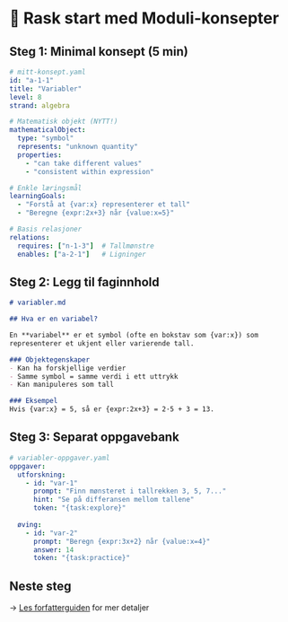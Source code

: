 # 🚀 Rask start med Moduli-konsepter

## Steg 1: Minimal konsept (5 min)

```yaml
# mitt-konsept.yaml
id: "a-1-1"
title: "Variabler"
level: 8
strand: algebra

# Matematisk objekt (NYTT!)
mathematicalObject:
  type: "symbol"  
  represents: "unknown quantity"
  properties:
    - "can take different values"
    - "consistent within expression"

# Enkle læringsmål
learningGoals:
  - "Forstå at {var:x} representerer et tall"
  - "Beregne {expr:2x+3} når {value:x=5}"

# Basis relasjoner
relations:
  requires: ["n-1-3"]  # Tallmønstre
  enables: ["a-2-1"]   # Ligninger
```

## Steg 2: Legg til faginnhold

```markdown
# variabler.md

## Hva er en variabel?

En **variabel** er et symbol (ofte en bokstav som {var:x}) som 
representerer et ukjent eller varierende tall.

### Objektegenskaper
- Kan ha forskjellige verdier
- Samme symbol = samme verdi i ett uttrykk
- Kan manipuleres som tall

### Eksempel
Hvis {var:x} = 5, så er {expr:2x+3} = 2·5 + 3 = 13.
```

## Steg 3: Separat oppgavebank

```yaml
# variabler-oppgaver.yaml
oppgaver:
  utforskning:
    - id: "var-1"
      prompt: "Finn mønsteret i tallrekken 3, 5, 7..."
      hint: "Se på differansen mellom tallene"
      token: "{task:explore}"
      
  øving:
    - id: "var-2"
      prompt: "Beregn {expr:3x+2} når {value:x=4}"
      answer: 14
      token: "{task:practice}"
```

## Neste steg

→ [Les forfatterguiden](./author-guide.md) for mer detaljer
